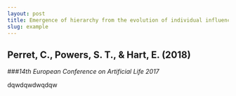 ```yaml
---
layout: post
title: Emergence of hierarchy from the evolution of individual influence in an agent-based model.
slug: example
---
```

## **Perret, C.**, Powers, S. T., & Hart, E. (2018)

###*14th European Conference on Artificial Life 2017*

dqwdqwdwqdqw
